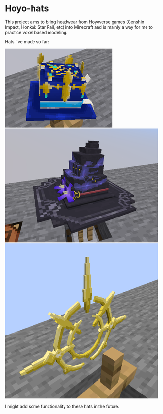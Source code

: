 # Hoyo-hats

This project aims to bring headwear from Hoyoverse games (Genshin Impact, Honkai: Star Rail, etc) into Minecraft and is mainly a way for me to practice voxel based modeling.

Hats I've made so far:

![Furina](images/furina.png)
![The Herta](images/the_herta.png)
![Sunday](images/sunday.png)

I might add some functionality to these hats in the future.